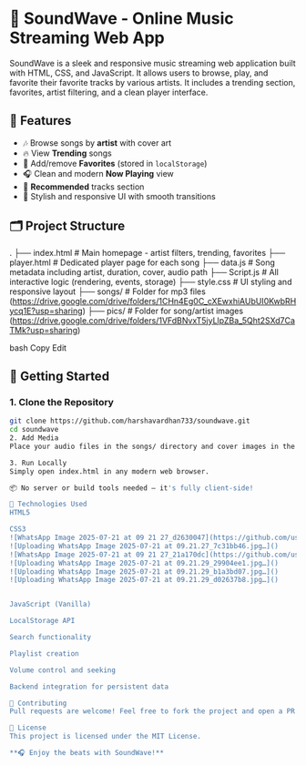 # 🎵 SoundWave - Online Music Streaming Web App

SoundWave is a sleek and responsive music streaming web application built with HTML, CSS, and JavaScript. It allows users to browse, play, and favorite their favorite tracks by various artists. It includes a trending section, favorites, artist filtering, and a clean player interface.


## 🌟 Features

- 🎶 Browse songs by **artist** with cover art
- 🔥 View **Trending** songs
- 💖 Add/remove **Favorites** (stored in `localStorage`)
- 🎧 Clean and modern **Now Playing** view
- 🎲 **Recommended** tracks section
- 🎨 Stylish and responsive UI with smooth transitions

## 🗂️ Project Structure

.
├── index.html # Main homepage - artist filters, trending, favorites
├── player.html # Dedicated player page for each song
├── data.js # Song metadata including artist, duration, cover, audio path
├── Script.js # All interactive logic (rendering, events, storage)
├── style.css # UI styling and responsive layout
├── songs/ # Folder for mp3 files (https://drive.google.com/drive/folders/1CHn4Eg0C_cXEwxhiAUbUI0KwbRHycq1E?usp=sharing)
├── pics/ # Folder for song/artist images (https://drive.google.com/drive/folders/1VFdBNvxT5jyLlpZBa_5Qht2SXd7CaTMk?usp=sharing)

bash
Copy
Edit

## 🚀 Getting Started

### 1. Clone the Repository

```bash
git clone https://github.com/harshavardhan733/soundwave.git
cd soundwave
2. Add Media
Place your audio files in the songs/ directory and cover images in the pics/ directory, matching the paths specified in data.js.

3. Run Locally
Simply open index.html in any modern web browser.

📦 No server or build tools needed — it's fully client-side!

🧠 Technologies Used
HTML5

CSS3
![WhatsApp Image 2025-07-21 at 09 21 27_d2630047](https://github.com/user-attachments/assets/a5020c5f-8162-481e-9c70-ccfdab43c633)
![Uploading WhatsApp Image 2025-07-21 at 09.21.27_7c31bb46.jpg…]()
![WhatsApp Image 2025-07-21 at 09 21 27_21a170dc](https://github.com/user-attachments/assets/a687ce78-8b53-4545-9e07-2a6ebd00270f)
![Uploading WhatsApp Image 2025-07-21 at 09.21.29_29904ee1.jpg…]()
![Uploading WhatsApp Image 2025-07-21 at 09.21.29_b1a3bd07.jpg…]()
![Uploading WhatsApp Image 2025-07-21 at 09.21.29_d02637b8.jpg…]()


JavaScript (Vanilla)

LocalStorage API

Search functionality

Playlist creation

Volume control and seeking

Backend integration for persistent data

🤝 Contributing
Pull requests are welcome! Feel free to fork the project and open a PR with improvements or new features.

📄 License
This project is licensed under the MIT License.

**🎧 Enjoy the beats with SoundWave!**
